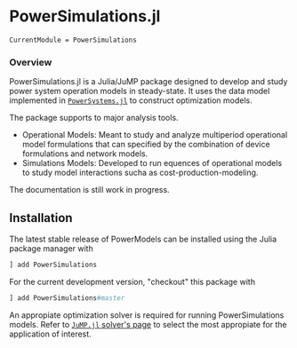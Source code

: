# PowerSimulations.jl

```@meta
CurrentModule = PowerSimulations
```

### Overview

PowerSimulations.jl is a Julia/JuMP package designed to develop and study power system operation models in steady-state. It uses the data model implemented in [`PowerSystems.jl`](https://github.com/NREL/PowerSystems.jl) to construct optimization models.

The package supports to major analysis tools.

 - Operational Models: Meant to study and analyze multiperiod operational model formulations that can specified by the combination of device formulations and network models.
 - Simulations Models: Developed to run equences of operational models to study model interactions sucha as cost-production-modeling.

 The documentation is still work in progress.


## Installation

The latest stable release of PowerModels can be installed using the Julia package manager with

```julia
] add PowerSimulations
```

For the current development version, "checkout" this package with

```julia
] add PowerSimulations#master
```

An appropiate optimization solver is required for running PowerSimulations models. Refer to [`JuMP.jl` solver's page](http://www.juliaopt.org/JuMP.jl/v0.20.0/installation/#Getting-Solvers-1) to select the most appropiate for the application of interest.
